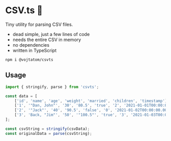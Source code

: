 # CSV.ts 📄

Tiny utility for parsing CSV files.

-   dead simple, just a few lines of code
-   needs the entire CSV in memory
-   no dependencies
-   written in TypeScript

```
npm i @vojtatom/csvts
```

## Usage

```ts
import { stringify, parse } from 'csvts';

const data = [
    ['id', 'name', 'age', 'weight', 'married', 'children', 'timestamp'],
    ['1', '"Dan, John"', '30', '80.5', 'true', '2', '2021-01-01T00:00:00.000Z'],
    ['2', '"Jack"', '40', '90.5', 'false', '0', '2021-01-02T00:00:00.000Z'],
    ['3', 'Back, "Jim"', '50', '"100.5"', 'true', '3', '2021-01-03T00:00:00.000Z'],
];

const csvString = stringify(csvData);
const originalData = parse(csvString);
```
